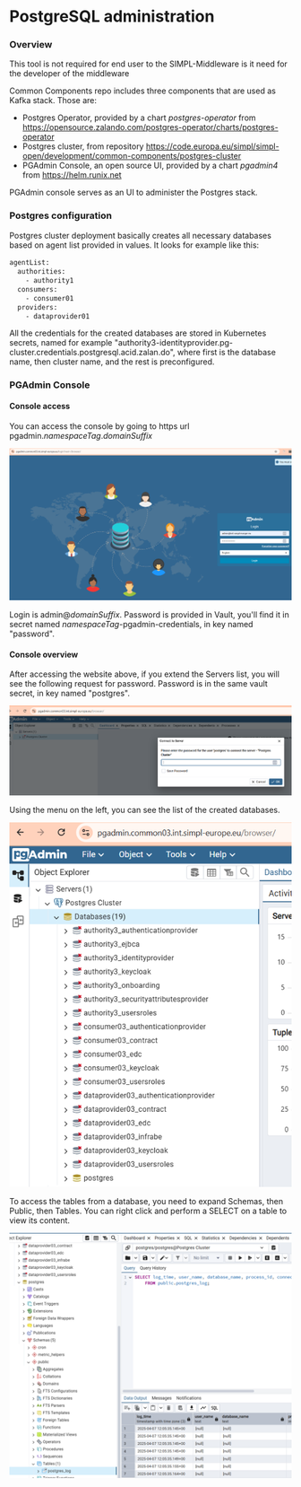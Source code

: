 # PostgreSQL administration

### Overview

This tool is not required for end user to the SIMPL-Middleware is it need for the developer of the middleware

Common Components repo includes three components that are used as Kafka stack. Those are:
* Postgres Operator, provided by a chart *postgres-operator* from https://opensource.zalando.com/postgres-operator/charts/postgres-operator
* Postgres cluster, from repository https://code.europa.eu/simpl/simpl-open/development/common-components/postgres-cluster
* PGAdmin Console, an open source UI, provided by a chart *pgadmin4* from https://helm.runix.net

PGAdmin console serves as an UI to administer the Postgres stack. 

### Postgres configuration

Postgres cluster deployment basically creates all necessary databases based on agent list provided in values.
It looks for example like this:

```
agentList:
  authorities:
    - authority1
  consumers:
    - consumer01
  providers:
    - dataprovider01
```

All the credentials for the created databases are stored in Kubernetes secrets, named for example "authority3-identityprovider.pg-cluster.credentials.postgresql.acid.zalan.do", where first is the database name, then cluster name, and the rest is preconfigured. 

### PGAdmin Console

#### Console access

You can access the console by going to https url pgadmin.*namespaceTag*.*domainSuffix*

![Init](images/PGAdminLogin.png)

Login is admin@*domainSuffix*. Password is provided in Vault, you'll find it in secret named *namespaceTag*-pgadmin-credentials, in key named "password". 

#### Console overview

After accessing the website above, if you extend the Servers list, you will see the following request for password.
Password is in the same vault secret, in key named "postgres".

![Init](images/PGAdminServerPass.png)

Using the menu on the left, you can see the list of the created databases.

![Init](images/PGAdminDatabases.png)

To access the tables from a database, you need to expand Schemas, then Public, then Tables. You can right click and perform a SELECT on a table to view its content.

![Init](images/PGAdminSelect.png)